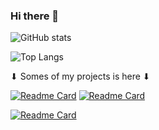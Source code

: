 ### Hi there 👋

![GitHub stats](https://github-readme-stats.vercel.app/api?username=LuciferLordKing&show_icons=true&langs_count=10&theme=jolly)

![Top Langs](https://github-readme-stats.vercel.app/api/top-langs/?username=LuciferLordKing&layout=compact&theme=algolia)

⬇︎ Somes of my projects is here ⬇︎

[![Readme Card](https://github-readme-stats.vercel.app/api/pin/?username=LuciferLordKing&repo=instagram-image-downloader&theme=cobalt)](https://github.com/LuciferLordKing/instagram-image-downloader)
[![Readme Card](https://github-readme-stats.vercel.app/api/pin/?username=LuciferLordKing&repo=simple-database-viewer&theme=cobalt)](https://github.com/LuciferLordKing/simple-database-viewer)

[![Readme Card](https://github-readme-stats.vercel.app/api/pin/?username=LuciferLordKing&repo=my-first-webpage&theme=cobalt)](https://github.com/LuciferLordKing/my-first-webpage)

<!--
**LuciferLordKing/LuciferLordKing** is a ✨ _special_ ✨ repository because its `README.md` (this file) appears on your GitHub profile.

Here are some ideas to get you started:

- 🔭 I’m currently working on ...
- 🌱 I’m currently learning ...
- 👯 I’m looking to collaborate on ...
- 🤔 I’m looking for help with ...
- 💬 Ask me about ...
- 📫 How to reach me: ...
- 😄 Pronouns: ...
- ⚡ Fun fact: ...
-->
